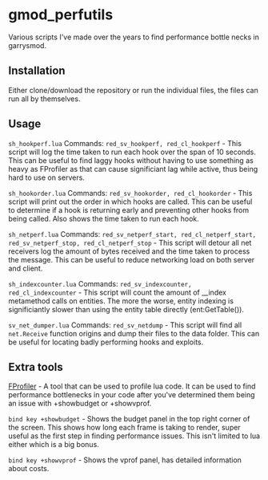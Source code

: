 # gmod_perfutils
Various scripts I've made over the years to find performance bottle necks in garrysmod.

## Installation
Either clone/download the repository or run the individual files, the files can run all by themselves.

## Usage
`sh_hookperf.lua` Commands: `red_sv_hookperf, red_cl_hookperf` - This script will log the time taken to run each hook over the span of 10 seconds. This can be useful to find laggy hooks without having to use something as heavy as FProfiler as that can cause significiant lag while active, thus being hard to use on servers.

`sh_hookorder.lua` Commands: `red_sv_hookorder, red_cl_hookorder` - This script will print out the order in which hooks are called. This can be useful to determine if a hook is returning early and preventing other hooks from being called. Also shows the time taken to run each hook.

`sh_netperf.lua` Commands: `red_sv_netperf_start, red_cl_netperf_start, red_sv_netperf_stop, red_cl_netperf_stop` - This script will detour all net receivers log the amount of bytes received and the time taken to process the message. This can be useful to reduce networking load on both server and client.

`sh_indexcounter.lua` Commands: `red_sv_indexcounter, red_cl_indexcounter` - This script will count the amount of __index metamethod calls on entities. The more the worse, entity indexing is significiantly slower than using the entity table directly (ent:GetTable()).

`sv_net_dumper.lua` Commands: `red_sv_netdump` - This script will find all `net.Receive` function origins and dump their files to the data folder. This can be useful for locating badly performing hooks and exploits.

## Extra tools

[FProfiler](https://github.com/FPtje/FProfiler) - A tool that can be used to profile lua code. It can be used to find performance bottlenecks in your code after you've determined them being an issue with +showbudget or +showvprof.

`bind key +showbudget` - Shows the budget panel in the top right corner of the screen. This shows how long each frame is taking to render, super useful as the first step in finding performance issues. This isn't limited to lua either which is a big bonus.

`bind key +showvprof` - Shows the vprof panel, has detailed information about costs.
